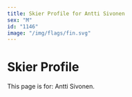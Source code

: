 ```yaml
---
title: Skier Profile for Antti Sivonen
sex: "M"
id: "1146"
image: "/img/flags/fin.svg" 
---
```


# Skier Profile

This page is for: Antti Sivonen.
    